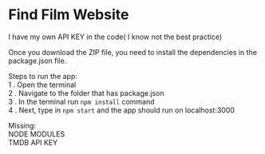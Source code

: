 # Find Film Website

I have my own API KEY in the code( I know not the best practice)

Once you download the ZIP file, you need to install the dependencies in the package.json file.

Steps to run the app:   
1 . Open the terminal   
2 . Navigate to the folder that has package.json    
3 . In the terminal run `npm install` command   
4 . Next, type in `npm start` and the app should run on localhost:3000    

Missing:    
NODE MODULES    
TMDB API KEY    
